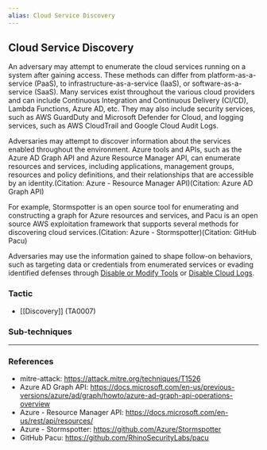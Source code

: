 ```yaml
---
alias: Cloud Service Discovery
---
```


## Cloud Service Discovery

An adversary may attempt to enumerate the cloud services running on a system after gaining access. These methods can differ from platform-as-a-service (PaaS), to infrastructure-as-a-service (IaaS), or software-as-a-service (SaaS). Many services exist throughout the various cloud providers and can include Continuous Integration and Continuous Delivery (CI/CD), Lambda Functions, Azure AD, etc. They may also include security services, such as AWS GuardDuty and Microsoft Defender for Cloud, and logging services, such as AWS CloudTrail and Google Cloud Audit Logs.

Adversaries may attempt to discover information about the services enabled throughout the environment. Azure tools and APIs, such as the Azure AD Graph API and Azure Resource Manager API, can enumerate resources and services, including applications, management groups, resources and policy definitions, and their relationships that are accessible by an identity.(Citation: Azure - Resource Manager API)(Citation: Azure AD Graph API)

For example, Stormspotter is an open source tool for enumerating and constructing a graph for Azure resources and services, and Pacu is an open source AWS exploitation framework that supports several methods for discovering cloud services.(Citation: Azure - Stormspotter)(Citation: GitHub Pacu)

Adversaries may use the information gained to shape follow-on behaviors, such as targeting data or credentials from enumerated services or evading identified defenses through [Disable or Modify Tools](https://attack.mitre.org/techniques/T1562/001) or [Disable Cloud Logs](https://attack.mitre.org/techniques/T1562/008).


### Tactic

- [[Discovery]] (TA0007)

### Sub-techniques


---
### References

- mitre-attack: https://attack.mitre.org/techniques/T1526
- Azure AD Graph API: https://docs.microsoft.com/en-us/previous-versions/azure/ad/graph/howto/azure-ad-graph-api-operations-overview
- Azure - Resource Manager API: https://docs.microsoft.com/en-us/rest/api/resources/
- Azure - Stormspotter: https://github.com/Azure/Stormspotter
- GitHub Pacu: https://github.com/RhinoSecurityLabs/pacu

